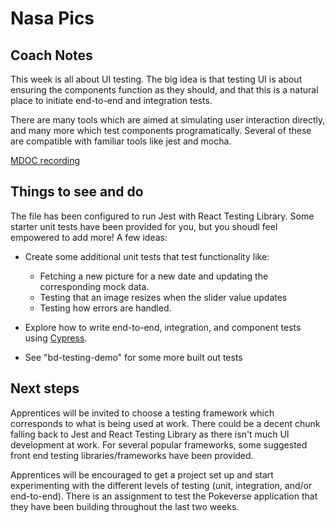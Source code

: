# Nasa Pics

## Coach Notes

This week is all about UI testing. The big idea is that testing UI is about ensuring the components function as they should, and that this is a natural place to initiate end-to-end and integration tests.

There are many tools which are aimed at simulating user interaction directly, and many more which test components programatically. Several of these are compatible with familiar tools like jest and mocha.

[MDOC recording](https://drive.google.com/file/d/1VTdThreBb0FAAEhvUSYZGXbZHgiSZ1Vh/view)

## Things to see and do

The file has been configured to run Jest with React Testing Library. Some starter unit tests have been provided for you, but you shoudl feel empowered to add more! A few ideas:
- Create some additional unit tests that test functionality like:
    - Fetching a new picture for a new date and updating the corresponding mock data.
    - Testing that an image resizes when the slider value updates
    - Testing how errors are handled.
- Explore how to write end-to-end, integration, and component tests using [Cypress](https://docs.cypress.io/guides/overview/why-cypress).

- See "bd-testing-demo" for some more built out tests

## Next steps

Apprentices will be invited to choose a testing framework which corresponds to what is being used at work. There could be a decent chunk falling back to Jest and React Testing Library as there isn't much UI development at work. For several popular frameworks, some suggested front end testing libraries/frameworks have been provided.

Apprentices will be encouraged to get a project set up and start experimenting with the different levels of testing (unit, integration, and/or end-to-end). There is an assignment to test the Pokeverse application that they have been building throughout the last two weeks.

